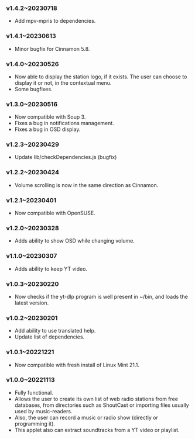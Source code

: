 ### v1.4.2~20230718
  * Add mpv-mpris to dependencies.
### v1.4.1~20230613
  * Minor bugfix for Cinnamon 5.8.

### v1.4.0~20230526
  * Now able to display the station logo, if it exists. The user can choose to display it or not, in the contextual menu.
  * Some bugfixes.

### v1.3.0~20230516
  * Now compatible with Soup 3.
  * Fixes a bug in notifications management.
  * Fixes a bug in OSD display.

### v1.2.3~20230429
  * Update lib/checkDependencies.js (bugfix)

### v1.2.2~20230424
  * Volume scrolling is now in the same direction as Cinnamon.

### v1.2.1~20230401
  * Now compatible with OpenSUSE.

### v1.2.0~20230328
  * Adds ability to show OSD while changing volume.

### v1.1.0~20230307
  * Adds ability to keep YT video.

### v1.0.3~20230220
  * Now checks if the yt-dlp program is well present in ~/bin, and loads the latest version.

### v1.0.2~20230201
  * Add ability to use translated help.
  * Update list of dependencies.

### v1.0.1~20221221
  * Now compatible with fresh install of Linux Mint 21.1.

### v1.0.0~20221113
  * Fully functional.
  * Allows the user to create its own list of web radio stations from free databases, from directories such as ShoutCast or importing files usually used by music-readers.
  * Also, the user can record a music or radio show (directly or programming it).
  * This applet also can extract soundtracks from a YT video or playlist.
